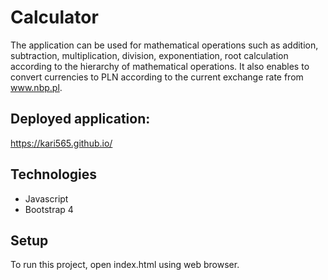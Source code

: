 # Calculator

The application can be used for mathematical operations such as addition, subtraction, multiplication, division, exponentiation, root calculation according to the hierarchy of mathematical operations. It also enables to convert currencies to PLN according to the current exchange rate from www.nbp.pl.

## Deployed application:
https://kari565.github.io/

## Technologies
- Javascript
- Bootstrap 4

## Setup
To run this project, open index.html using web browser.